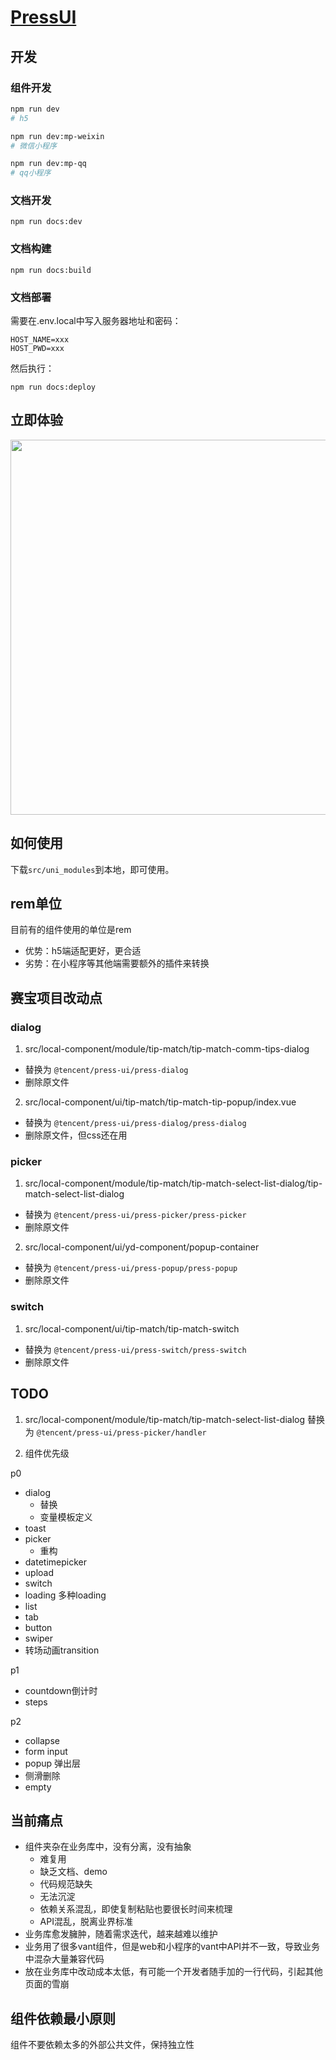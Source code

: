 # [PressUI](https://git.woa.com/pmd-mobile/support/press-ui)


## 开发

### 组件开发


```bash
npm run dev
# h5

npm run dev:mp-weixin
# 微信小程序

npm run dev:mp-qq
# qq小程序
```


### 文档开发

```
npm run docs:dev
```

### 文档构建

```
npm run docs:build
```

### 文档部署

需要在.env.local中写入服务器地址和密码：

```
HOST_NAME=xxx
HOST_PWD=xxx
```

然后执行：

```
npm run docs:deploy
```

## 立即体验

<img src="https://mike-1255355338.cos.ap-guangzhou.myqcloud.com/press/qrcode/press-ui-demo-qrcode-2.png" width="600">




## 如何使用

下载`src/uni_modules`到本地，即可使用。




## rem单位

目前有的组件使用的单位是rem
- 优势：h5端适配更好，更合适
- 劣势：在小程序等其他端需要额外的插件来转换


## 赛宝项目改动点

### dialog

1. src/local-component/module/tip-match/tip-match-comm-tips-dialog 
- 替换为 `@tencent/press-ui/press-dialog`
- 删除原文件


2. src/local-component/ui/tip-match/tip-match-tip-popup/index.vue
- 替换为 `@tencent/press-ui/press-dialog/press-dialog`
- 删除原文件，但css还在用

### picker

1. src/local-component/module/tip-match/tip-match-select-list-dialog/tip-match-select-list-dialog
- 替换为 `@tencent/press-ui/press-picker/press-picker`
- 删除原文件


2. src/local-component/ui/yd-component/popup-container
- 替换为 `@tencent/press-ui/press-popup/press-popup`
- 删除原文件






### switch

1. src/local-component/ui/tip-match/tip-match-switch
- 替换为 `@tencent/press-ui/press-switch/press-switch`
- 删除原文件

## TODO

1. src/local-component/module/tip-match/tip-match-select-list-dialog 替换为 `@tencent/press-ui/press-picker/handler`

2. 组件优先级

p0

- dialog 
  - 替换
  - 变量模板定义
- toast 
- picker
  - 重构 
- datetimepicker
- upload
- switch
- loading 多种loading 
- list
- tab
- button
- swiper
- 转场动画transition

p1

- countdown倒计时
- steps

p2

- collapse
- form input 
- popup 弹出层
- 侧滑删除
- empty

## 当前痛点

- 组件夹杂在业务库中，没有分离，没有抽象
  - 难复用
  - 缺乏文档、demo
  - 代码规范缺失
  - 无法沉淀
  - 依赖关系混乱，即使复制粘贴也要很长时间来梳理
  - API混乱，脱离业界标准
- 业务库愈发臃肿，随着需求迭代，越来越难以维护
- 业务用了很多vant组件，但是web和小程序的vant中API并不一致，导致业务中混杂大量兼容代码
- 放在业务库中改动成本太低，有可能一个开发者随手加的一行代码，引起其他页面的雪崩



## 组件依赖最小原则

组件不要依赖太多的外部公共文件，保持独立性
